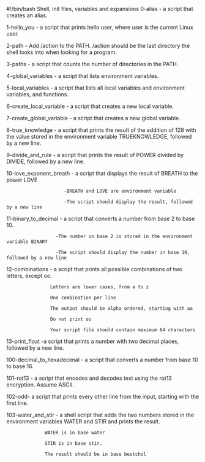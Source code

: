 #!/bin/bash
Shell, init files, variables and expansions
0-alias - a script that creates an alias.

1-hello_you - a script that prints hello user, where user is the current Linux user.

2-path - Add /action to the PATH. /action should be the last directory the shell looks into when looking for a program.

3-paths -  a script that counts the number of directories in the PATH.

4-global_variables -  a script that lists environment variables.

5-local_variables - a script that lists all local variables and environment variables, and functions.

6-create_local_variable - a script that creates a new local variable.

7-create_global_variable - a script that creates a new global variable.

8-true_knowledge - a script that prints the result of the addition of 128 with the value stored in the environment variable TRUEKNOWLEDGE, followed by a new line.

9-divide_and_rule - a script that prints the result of POWER divided by DIVIDE, followed by a new line.

10-love_exponent_breath - a script that displays the result of BREATH to the power LOVE

                         -BREATH and LOVE are environment variable

                         -The script should display the result, followed by a new line

11-binary_to_decimal - a script that converts a number from base 2 to base 10.

                      -The number in base 2 is stored in the environment variable BINARY

                      -The script should display the number in base 10, followed by a new line

12-combinations - a script that prints all possible combinations of two letters, except oo. 

                    Letters are lower cases, from a to z

                    One combination per line

                    The output should be alpha ordered, starting with aa

                    Do not print oo

                    Your script file should contain maximum 64 characters

 13-print_float  -a script that prints a number with two decimal places, followed by a new line.

 100-decimal_to_hexadecimal -  a script that converts a number from base 10 to base 16.

 101-rot13 - a script that encodes and decodes text using the rot13 encryption. Assume ASCII.

 102-odd- a script that prints every other line from the input, starting with the first line.

 103-water_and_stir - a shell script that adds the two numbers stored in the environment variables WATER and STIR and prints the result.

                  WATER is in base water

                  STIR is in base stir.

                  The result should be in base bestchol


